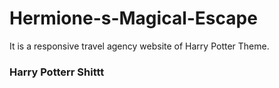 # Hermione-s-Magical-Escape
It is a responsive travel agency website of Harry Potter Theme.
### Harry Potterr Shittt
